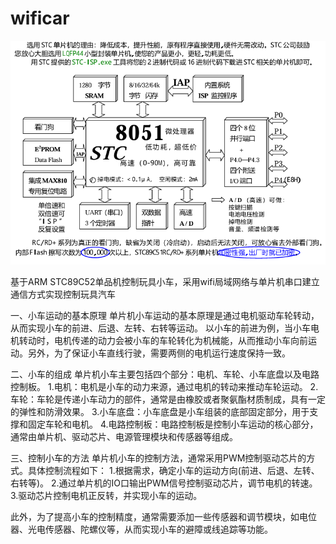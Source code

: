 # wificar
<p align="center">
	<img src="stc89c51_architecture.png"/>
</p>
基于ARM STC89C52单品机控制玩具小车，采用wifi局域网络与单片机串口建立通信方式实现控制玩具汽车

一、小车运动的基本原理
单片机小车运动的基本原理是通过电机驱动车轮转动，从而实现小车的前进、后退、左转、右转等运动。
以小车的前进为例，当小车电机转动时，电机传递的动力会被小车的车轮转化为机械能，从而推动小车向前运动。另外，为了保证小车直线行驶，需要两侧的电机运行速度保持一致。

二、小车的组成
单片机小车主要包括四个部分：电机、车轮、小车底盘以及电路控制板。
1.电机：电机是小车的动力来源，通过电机的转动来推动车轮运动。
2.车轮：车轮是传递小车动力的部件，通常是由橡胶或者聚氨酯材质制成，具有一定的弹性和防滑效果。
3.小车底盘：小车底盘是小车组装的底部固定部分，用于支撑和固定车轮和电机。
4.电路控制板：电路控制板是控制小车运动的核心部分，通常由单片机、驱动芯片、电源管理模块和传感器等组成。

三、控制小车的方法
单片机小车的控制方法，通常采用PWM控制驱动芯片的方式。具体控制流程如下：
1.根据需求，确定小车的运动方向(前进、后退、左转、右转等)。
2.通过单片机的IO口输出PWM信号控制驱动芯片，调节电机的转速。
3.驱动芯片控制电机正反转，并实现小车的运动。

此外，为了提高小车的控制精度，通常需要添加一些传感器和调节模块，如电位器、光电传感器、陀螺仪等，从而实现小车的避障或线追踪等功能。
